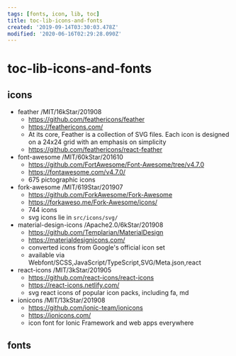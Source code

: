 ```yaml
---
tags: [fonts, icon, lib, toc]
title: toc-lib-icons-and-fonts
created: '2019-09-14T03:30:03.478Z'
modified: '2020-06-16T02:29:28.090Z'
---
```


# toc-lib-icons-and-fonts

## icons
- feather  /MIT/16kStar/201908
    - https://github.com/feathericons/feather
    - https://feathericons.com/
    - At its core, Feather is a collection of SVG files. Each icon is designed on a 24x24 grid with an emphasis on simplicity
    - https://github.com/feathericons/react-feather
- font-awesome  /MIT/60kStar/201610
    - https://github.com/FortAwesome/Font-Awesome/tree/v4.7.0
    - https://fontawesome.com/v4.7.0/
    - 675 pictographic icons
- fork-awesome  /MIT/619Star/201907
    - https://github.com/ForkAwesome/Fork-Awesome
    - https://forkaweso.me/Fork-Awesome/icons/
    - 744 icons 
    - svg icons lie in `src/icons/svg/`
- material-design-icons  /Apache2.0/6kStar/201908
    - https://github.com/Templarian/MaterialDesign
    - https://materialdesignicons.com/
    - converted icons from Google's official icon set
    - available via Webfont/SCSS,JavaScript/TypeScript,SVG/Meta.json,react
- react-icons  /MIT/3kStar/201905
    - https://github.com/react-icons/react-icons
    - https://react-icons.netlify.com/
    - svg react icons of popular icon packs, including fa, md 
- ionicons   /MIT/13kStar/201908
    - https://github.com/ionic-team/ionicons
    - https://ionicons.com/
    -  icon font for Ionic Framework and web apps everywhere

## fonts
